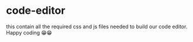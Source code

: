 # code-editor
this contain all the required css and js files needed to build our code editor. Happy coding 😁😁
